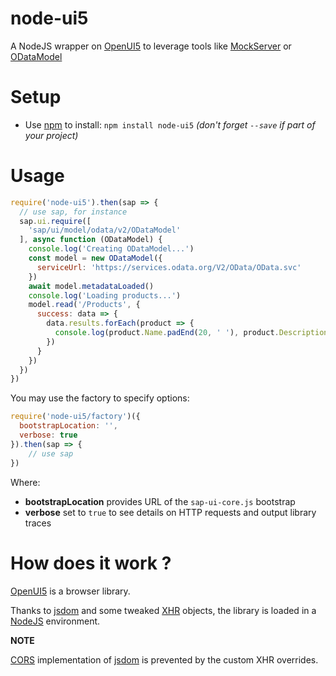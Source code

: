 # node-ui5
A NodeJS wrapper on [OpenUI5](https://openui5.org/) to leverage tools like [MockServer](https://openui5.hana.ondemand.com/#/api/sap.ui.core.util.MockServer) or [ODataModel](https://openui5.hana.ondemand.com/#/api/sap.ui.model.odata.v2.ODataModel)

# Setup

* Use [npm](https://www.npmjs.com/) to install: `npm install node-ui5` *(don't forget `--save` if part of your project)*

# Usage

```javascript
require('node-ui5').then(sap => {
  // use sap, for instance
  sap.ui.require([
    'sap/ui/model/odata/v2/ODataModel'
  ], async function (ODataModel) {
    console.log('Creating ODataModel...')
    const model = new ODataModel({
      serviceUrl: 'https://services.odata.org/V2/OData/OData.svc'
    })
    await model.metadataLoaded()
    console.log('Loading products...')
    model.read('/Products', {
      success: data => {
        data.results.forEach(product => {
          console.log(product.Name.padEnd(20, ' '), product.Description)
        })
      }
    })
  })
})
```

You may use the factory to specify options:
```javascript
require('node-ui5/factory')({
  bootstrapLocation: '',
  verbose: true
}).then(sap => {
    // use sap
})
```

Where:
* **bootstrapLocation** provides URL of the `sap-ui-core.js` bootstrap
* **verbose** set to `true` to see details on HTTP requests and output library traces

# How does it work ?

[OpenUI5](https://openui5.org/) is a browser library.

Thanks to [jsdom](https://github.com/jsdom/jsdom) and some tweaked [XHR](https://developer.mozilla.org/fr/docs/Web/API/XMLHttpRequest) objects, the library is loaded in a [NodeJS](https://nodejs.org/) environment.

**NOTE**

[CORS](https://en.wikipedia.org/wiki/Cross-origin_resource_sharing) implementation of [jsdom](https://github.com/jsdom/jsdom) is prevented by the custom XHR overrides.
